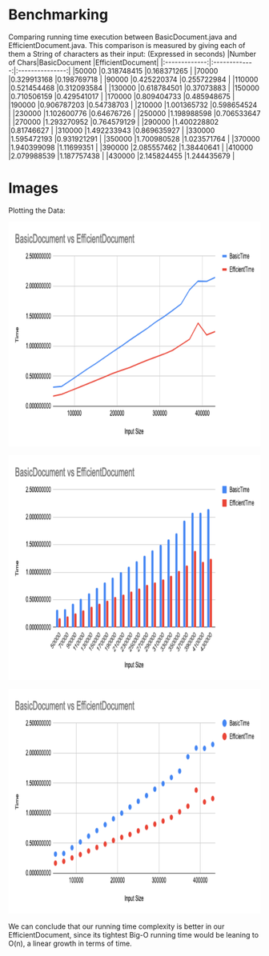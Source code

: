 # Benchmarking
Comparing running time execution between BasicDocument.java and EfficientDocument.java. This comparison is measured by giving each of them a String of characters as their input:
(Expressed in seconds)
|Number of Chars|BasicDocument  |EfficientDocument|
|:-------------:|:-------------:|:---------------:|
|50000	        |0.318748415	|0.168371265      |
|70000	        |0.329913168	|0.198769718      |
|90000	        |0.425220374	|0.255722984      |
|110000	        |0.521454468	|0.312093584      |
|130000	        |0.618784501	|0.37073883       |
|150000	        |0.710506159	|0.429541017      |
|170000	        |0.809404733    |0.485948675      |
|190000	        |0.906787203    |0.54738703       |
|210000	        |1.001365732    |0.598654524      |
|230000	        |1.102600776	|0.64676726       |
|250000	        |1.198988598    |0.706533647      |
|270000	        |1.293270952    |0.764579129      |
|290000	        |1.400228802    |0.81746627       |
|310000	        |1.492233943    |0.869635927      |
|330000	        |1.595472193    |0.931921291      |
|350000	        |1.700980528	|1.023571764      |
|370000	        |1.940399098    |1.11699351       |
|390000	        |2.085557462    |1.38440641       |
|410000	        |2.079988539    |1.187757438      |
|430000	        |2.145824455    |1.244435679      |

# Images

Plotting the Data:

<p align="center">
    <img src="https://github.com/Jplaudir8/OOP-in-Java/blob/master/Data%20Structures%20and%20Performance/TextEditor/src/document/Stats1.png" height="450" alt="graphic1" title="graphic1">
</p>
<p align="center">
    <img src="https://github.com/Jplaudir8/OOP-in-Java/blob/master/Data%20Structures%20and%20Performance/TextEditor/src/document/Stats2.png" height="450" alt="graphic2" title="graphic2">
</p>
<p align="center">
    <img src="https://github.com/Jplaudir8/OOP-in-Java/blob/master/Data%20Structures%20and%20Performance/TextEditor/src/document/Stats3.png" height="450" alt="graphic3" title="graphic3">
</p>

We can conclude that our running time complexity is better in our EfficientDocument, since its tightest Big-O running time would be leaning to O(n), a linear growth in terms of time.
